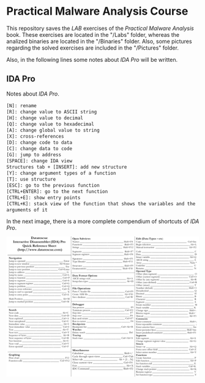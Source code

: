 # Practical Malware Analysis Course

This repository saves the _LAB_ exercises of the _Practical Malware Analysis_ book. These exercises are located in the "/Labs" folder, whereas the analized binaries are located in the "/Binaries" folder. Also, some pictures regarding the solved exercises are included in the "/Pictures" folder.

Also, in the following lines some notes about _IDA Pro_ will be written.


## IDA Pro

Notes about _IDA Pro_.

```
[N]: rename
[R]: change value to ASCII string
[H]: change value to decimal
[Q]: change value to hexadecimal
[A]: change global value to string
[X]: cross-references
[D]: change code to data
[C]: change data to code
[G]: jump to address
[SPACE]: change IDA view
Structures tab + [INSERT]: add new structure
[Y]: change argument types of a function
[T]: use structure
[ESC]: go to the previous function
[CTRL+ENTER]: go to the next function
[CTRL+E]: show entry points
[CTRL+K]: stack view of the function that shows the variables and the arguments of it
```

In the next image, there is a more complete compendium of shortcuts of _IDA Pro_.

![_IDA Pro_ shortcuts](Pictures/Others/IDA_Pro_shortcuts.png)
